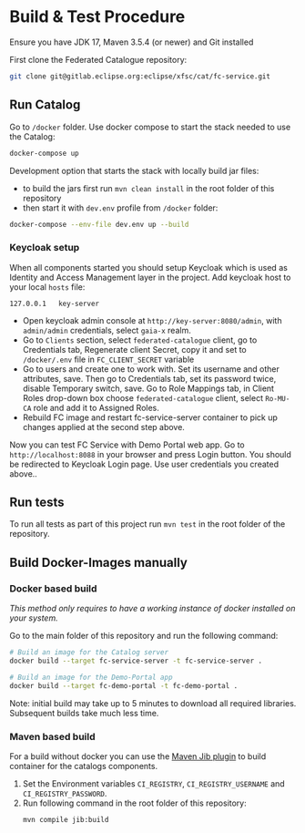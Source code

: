 # Build & Test Procedure

Ensure you have JDK 17, Maven 3.5.4 (or newer) and Git installed

First clone the Federated Catalogue repository:

``` sh
git clone git@gitlab.eclipse.org:eclipse/xfsc/cat/fc-service.git
```

## Run Catalog
Go to `/docker` folder. Use docker compose to start the stack needed to use the Catalog:
 
``` sh
docker-compose up
```

Development option that starts the stack with locally build jar files:
- to build the jars first run `mvn clean install` in the root folder of this repository
- then start it with `dev.env` profile from `/docker` folder:

```sh
docker-compose --env-file dev.env up --build
```

### Keycloak setup

When all components started you should setup Keycloak which is used as Identity and Access Management layer in the project. Add keycloak host to your local `hosts` file:

```
127.0.0.1	key-server
```

- Open keycloak admin console at `http://key-server:8080/admin`, with `admin/admin` credentials, select `gaia-x` realm. 
- Go to `Clients` section, select `federated-catalogue` client, go to Credentials tab, Regenerate client Secret, copy it and set to `/docker/.env` file in `FC_CLIENT_SECRET` variable
- Go to users and create one to work with. Set its username and other attributes, save. Then go to Credentials tab, set its password twice, disable Temporary switch, save. Go to Role Mappings tab, in Client Roles drop-down box choose `federated-catalogue` client, select `Ro-MU-CA` role and add it to Assigned Roles.
- Rebuild FC image and restart fc-service-server container to pick up changes applied at the second step above.

Now you can test FC Service with Demo Portal web app. Go to `http://localhost:8088` in your browser and press Login button. You should be redirected to Keycloak Login page. Use  user credentials you created above..


## Run tests
To run all tests as part of this project run `mvn test` in the root folder of the repository.


## Build Docker-Images manually

### Docker based build 
*This method only requires to have a working instance of docker installed on your system.*

Go to the main folder of this repository and run the following command:
```sh
# Build an image for the Catalog server 
docker build --target fc-service-server -t fc-service-server . 

# Build an image for the Demo-Portal app 
docker build --target fc-demo-portal -t fc-demo-portal . 
```

Note: initial build may take up to 5 minutes to download all required libraries. Subsequent builds take much less time. 

### Maven based build
For a build without docker you can use the [Maven Jib plugin](https://github.com/GoogleContainerTools/jib) to build container for the catalogs components. 

1. Set the Environment variables `CI_REGISTRY`, `CI_REGISTRY_USERNAME` and `CI_REGISTRY_PASSWORD`.
2. Run following command in the root folder of this repository:
    ```sh
    mvn compile jib:build
    ```
    